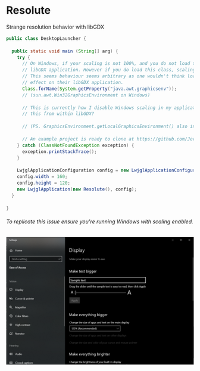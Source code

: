 # Resolute
Strange resolution behavior with libGDX

```java
public class DesktopLauncher {
  
  public static void main (String[] arg) {
    try {
      // On Windows, if your scaling is not 100%, and you do not load this class, scaling will apply to your
      // libGDX application. However if you do load this class, scaling will not apply to the application.
      // This seems behaviour seems arbitrary as one wouldn't think loading an AWT class should have an//
      // effect on their libGDX application.
      Class.forName(System.getProperty("java.awt.graphicsenv"));
      // (sun.awt.Win32GraphicsEnvironment on Windows)
    
      // This is currently how I disable Windows scaling in my applications. Is there a recognized way to do
      // this from within libGDX?
    
      // (PS. GraphicsEnvironment.getLocalGraphicsEnvironment() also indirectly loads this class)
      
      // An example project is ready to clone at https://github.com/JeremyBankes/Resolute
    } catch (ClassNotFoundException exception) {
      exception.printStackTrace();
    }
    
    LwjglApplicationConfiguration config = new LwjglApplicationConfiguration();
    config.width = 160;
    config.height = 120;
    new LwjglApplication(new Resolute(), config);
  }

}
```

###### To replicate this issue ensure you're running Windows with scaling enabled.
![windows scaling][scaling]

[scaling]: https://raw.githubusercontent.com/JeremyBankes/Resolute/master/windows-scaling.png
